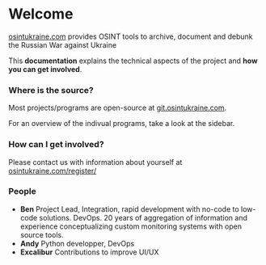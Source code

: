 # Welcome

[osintukraine.com](https://osintukraine.com/) provides OSINT tools to archive,
document and debunk the Russian War against Ukraine

This **documentation** explains the technical aspects of the project and
**how you can get involved**.

### Where is the source?

Most projects/programs are open-source at [git.osintukraine.com](https://git.osintukraine.com/).

For an overview of the indivual programs, take a look at the sidebar.

### How can I get involved?

Please contact us with information about yourself at
[osintukraine.com/register/](https://osintukraine.com/register/)

### People

- **Ben**
  Project Lead, Integration, rapid development with no-code to low-code solutions. DevOps.
  20 years of aggregation of information and experience conceptualizing custom monitoring systems with open source tools.
- **Andy**
  Python developper, DevOps
- **Excalibur**
  Contributions to improve UI/UX
